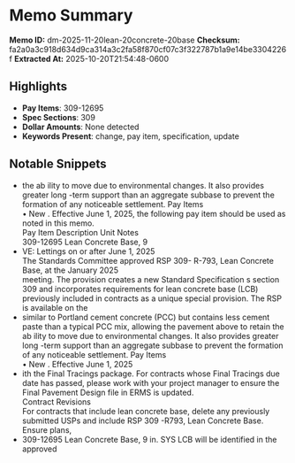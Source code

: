 # Memo Summary

**Memo ID:** dm-2025-11-20lean-20concrete-20base
**Checksum:** fa2a0a3c918d634d9ca314a3c2fa58f870cf07c3f322787b1a9e14be3304226f
**Extracted At:** 2025-10-20T21:54:48-0600

## Highlights
- **Pay Items**: 309-12695
- **Spec Sections**: 309
- **Dollar Amounts**: None detected
- **Keywords Present**: change, pay item, specification, update

## Notable Snippets
- the ab ility to move due to environmental changes. It also provides 
greater long -term support than an aggregate subbase to prevent the formation of any noticeable 
settlement. 
Pay Items  
• New . Effective June  1, 2025, the following pay item should be used as noted in this memo.  
  Pay Item  Description  Unit  Notes  
309-12695  Lean Concrete Base, 9
- VE:  Lettings on or after  June  1, 2025  
The Standards Committee approved RSP 309- R-793, Lean Concrete Base, at the January 2025  
meeting. The provision creates a new Standard Specification s section 309 and incorporates 
requirements for lean concrete base (LCB) previously included in contracts as a unique special 
provision. The RSP is available on the
- similar 
to Portland cement concrete (PCC) but contains less cement paste than a typical PCC mix, allowing 
the pavement above to retain the ab ility to move due to environmental changes. It also provides 
greater long -term support than an aggregate subbase to prevent the formation of any noticeable 
settlement. 
Pay Items  
• New . Effective June  1, 2025
- ith the Final Tracings package. For contracts whose Final Tracings due date 
has passed, please work with your project manager to ensure the Final Pavement Design file in 
ERMS is updated.  
Contract Revisions  
For contracts that include lean concrete base, delete any previously submitted USPs and include 
RSP 309 -R793, Lean Concrete Base.  Ensure  plans,
- 309-12695  Lean Concrete Base, 9  in. SYS LCB will be identified  in the approved